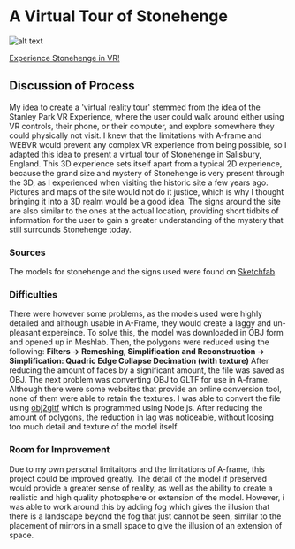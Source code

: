# A Virtual Tour of Stonehenge 

![alt text](https://raw.githubusercontent.com/UBC-GEOB472-Spring2019/dminney-web/master/Geographic%20Visualization/Stonehenge-sample.png)

[Experience Stonehenge in VR!](https://a-frame-assignment.glitch.me/)

## Discussion of Process
My idea to create a 'virtual reality tour' stemmed from the idea of the Stanley Park VR Experience, where the user could walk around either using VR controls, their phone, or their computer, and explore somewhere they could physically not visit. I knew that the limitations with A-frame and WEBVR would prevent any complex VR experience from being possible, so I adapted this idea to present a virtual tour of Stonehenge in Salisbury, England. This 3D experience sets itself apart from a typical 2D experience, because the grand size and mystery of Stonehenge is very present through the 3D, as I experienced when visiting the historic site a few years ago. Pictures and maps of the site would not do it justice, which is why I thought bringing it into a 3D realm would be a good idea. The signs around the site are also similar to the ones at the actual location, providing short tidbits of information for the user to gain a greater understanding of the mystery that still surrounds Stonehenge today.

### Sources
The models for stonehenge and the signs used were found on [Sketchfab](https://sketchfab.com/3d-models/stonehenge-dji-mavic-jaymie-james-0947e454c8ad491593ce867f3d29169e). 


### Difficulties
There were however some problems, as the models used were highly detailed and although usable in A-Frame, they would create a laggy and un-pleasant expereince. To solve this, the model was downloaded in OBJ form and opened up in Meshlab. Then, the polygons were reduced using the following: 
**Filters → Remeshing, Simplification and Reconstruction → Simplification: Quadric Edge Collapse Decimation (with texture)** 
After reducing the amount of faces by a significant amount, the file was saved as OBJ. The next problem was converting OBJ to GLTF for use in A-frame. Although there were some websites that provide an online conversion tool, none of them were able to retain the textures. I was able to convert the file using [obj2gltf](https://github.com/AnalyticalGraphicsInc/obj2gltf) which is programmed using Node.js. After reducing the amount of polygons, the reduction in lag was noticeable, without loosing too much detail and texture of the model itself. 

### Room for Improvement
Due to my own personal limitaitons and the limitations of A-frame, this project could be improved greatly. The detail of the model if preserved would provide a greater sense of reality, as well as the ability to create a realistic and high quality photosphere or extension of the model. However, i was able to work around this by adding fog which gives the illusion that there is a landscape beyond the fog that just cannot be seen, similar to the placement of mirrors in a small space to give the illusion of an extension of space. 

